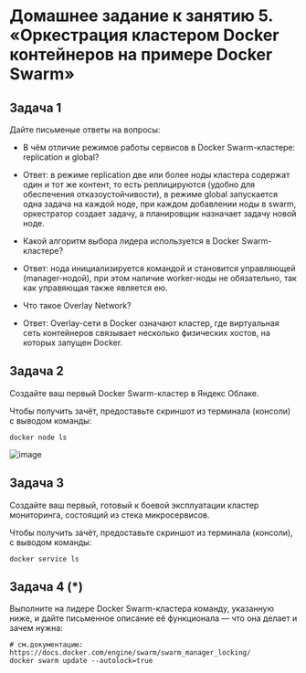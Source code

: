 # Домашнее задание к занятию 5. «Оркестрация кластером Docker контейнеров на примере Docker Swarm»

## Задача 1

Дайте письменые ответы на вопросы:

- В чём отличие режимов работы сервисов в Docker Swarm-кластере: replication и global?
- Ответ: в режиме replication две или более ноды кластера содержат один и тот же контент, то есть реплицируются (удобно для обеспечения отказоустойчивости), в режиме global запускается одна задача на каждой ноде, при каждом добавлении ноды в swarm, оркестратор создает задачу, а планировщик назначает задачу новой ноде.
  
- Какой алгоритм выбора лидера используется в Docker Swarm-кластере?
- Ответ: нода инициализируется командой и становится управляющей (manager-нодой), при этом наличие worker-ноды не обязательно, так как управяющая также является ею.
  
- Что такое Overlay Network?
- Ответ: Overlay-сети в Docker означают кластер, где виртуальная сеть контейнеров связывает несколько физических хостов, на которых запущен Docker.

## Задача 2

Создайте ваш первый Docker Swarm-кластер в Яндекс Облаке.

Чтобы получить зачёт, предоставьте скриншот из терминала (консоли) с выводом команды:
```
docker node ls
```

![image](https://github.com/YoungHacker1912/devops-netology/assets/93939433/d241a6c6-8351-428a-be7d-5a976364d273)


## Задача 3

Создайте ваш первый, готовый к боевой эксплуатации кластер мониторинга, состоящий из стека микросервисов.

Чтобы получить зачёт, предоставьте скриншот из терминала (консоли), с выводом команды:
```
docker service ls
```

## Задача 4 (*)

Выполните на лидере Docker Swarm-кластера команду, указанную ниже, и дайте письменное описание её функционала — что она делает и зачем нужна:
```
# см.документацию: https://docs.docker.com/engine/swarm/swarm_manager_locking/
docker swarm update --autolock=true
```


